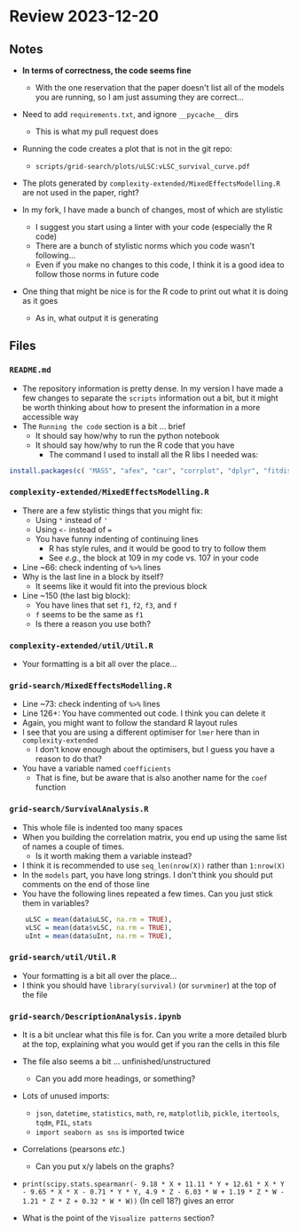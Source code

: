 # Review 2023-12-20

## Notes

- **In terms of correctness, the code seems fine**
	- With the one reservation that the paper doesn't list all of the models you are running, so I am just assuming they are correct...
- Need to add `requirements.txt`, and ignore `__pycache__` dirs
	- This is what my pull request does
- Running the code creates a plot that is not in the git repo:
	- `scripts/grid-search/plots/uLSC:vLSC_survival_curve.pdf`
- The plots generated by `complexity-extended/MixedEffectsModelling.R` are not used in the paper, right?
 
- In my fork, I have made a bunch of changes, most of which are stylistic
	- I suggest you start using a linter with your code (especially the R code)
	- There are a bunch of stylistic norms which you code wasn't following...
	- Even if you make no changes to this code, I think it is a good idea to follow those norms in future code
- One thing that might be nice is for the R code to print out what it is doing as it goes
	- As in, what output it is generating

## Files
    
### `README.md`

- The repository information is pretty dense. In my version I have made a few changes to separate the `scripts` information out a bit, but it might be worth thinking about how to present the information in a more accessible way
- The `Running the code` section is a bit ... brief
	- It should say how/why to run the python notebook
	- It should say how/why to run the R code that you have
		- The command I used to install all the R libs I needed was:
```R
install.packages(c( "MASS", "afex", "car", "corrplot", "dplyr", "fitdistrplus", "ggplot2", "insight", "interactions", "jtools", "lattice", "lme4", "lmerTest", "mediation", "merTools", "modelr", "nlme", "sjPlot", "sjmisc", "survival", "survminer"))
```

### `complexity-extended/MixedEffectsModelling.R`

- There are a few stylistic things that you might fix:
	- Using `"` instead of `'`
	- Using `<-` instead of `=`
	- You have funny indenting of continuing lines
		- R has style rules, and it would be good to try to follow them
		- See *e.g.*, the block at 109 in my code vs. 107 in your code
 - Line ~66: check indenting of `%>%` lines
 - Why is the last line in a block by itself?
	 - It seems like it would fit into the previous block
- Line ~150 (the last big block):
	- You have lines that set `f1`, `f2`, `f3`, and `f`
	- `f` seems to be the same as `f1`
	- Is there a reason you use both?
 
### `complexity-extended/util/Util.R`

- Your formatting is a bit all over the place...

### `grid-search/MixedEffectsModelling.R`

 - Line ~73: check indenting of `%>%` lines
 - Line 126+: You have commented out code. I think you can delete it
 - Again, you might want to follow the standard R layout rules
 - I see that you are using a different optimiser for `lmer` here than in `complexity-extended`
	 - I don't know enough about the optimisers, but I guess you have a reason to do that?
- You have a variable named `coefficients`
	- That is fine, but be aware that is also another name for the `coef` function

### `grid-search/SurvivalAnalysis.R`

- This whole file is indented too many spaces
- When you building the correlation matrix, you end up using the same list of names a couple of times. 
	- Is it worth making them a variable instead?
- I think it is recommended to use `seq_len(nrow(X))` rather than `1:nrow(X)`
- In the `models` part, you have long strings. I don't think you should put comments on the end of those line
- You have the following lines repeated a few times. Can you just stick them in variables?
```R
    uLSC = mean(data$uLSC, na.rm = TRUE),
    vLSC = mean(data$vLSC, na.rm = TRUE),
    uInt = mean(data$uInt, na.rm = TRUE),
```

### `grid-search/util/Util.R`

- Your formatting is a bit all over the place...
- I think you should have `library(survival)` (or `survminer`) at the top of the file

### `grid-search/DescriptionAnalysis.ipynb`

- It is a bit unclear what this file is for. Can you write a more detailed blurb at the top, explaining what you would get if you ran the cells in this file
- The file also seems a bit ... unfinished/unstructured
	- Can you add more headings, or something?

- Lots of unused imports:
	- `json`, `datetime`, `statistics`, `math`, `re`, `matplotlib`, `pickle`, `itertools`, `tqdm`, `PIL`, `stats`
	 - `import seaborn as sns` is imported twice
- Correlations (pearsons *etc.*)
	- Can you put x/y labels on the graphs?
- `print(scipy.stats.spearmanr(- 9.18 * X + 11.11 * Y + 12.61 * X * Y - 9.65 * X * X - 0.71 * Y * Y, 4.9 * Z - 6.03 * W + 1.19 * Z * W - 1.21 * Z * Z + 0.32 * W * W))` (In cell 18?) gives an error
- What is the point of the `Visualize patterns` section?
